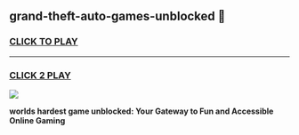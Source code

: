 
## grand-theft-auto-games-unblocked 👋
<h3>
<a href="https://premium.freeplayer.one?title=grand-theft-auto-games-unblocked&ref=14F">CLICK TO PLAY</a></h3>
<hr>

<h3>
<a href="https://premium.freeplayer.one?title=grand-theft-auto-games-unblocked&ref=14F">CLICK 2 PLAY</a>
  
</h3>

<a href="https://premium.freeplayer.one?title=grand-theft-auto-games-unblocked&ref=12F/"><img src="https://clearcache.store/games.png"></a>


**worlds hardest game unblocked: Your Gateway to Fun and Accessible Online Gaming**
